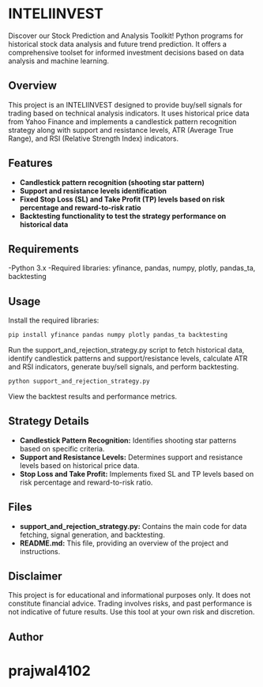 # INTELIINVEST
Discover our Stock Prediction and Analysis Toolkit! Python programs for historical stock data analysis and future trend prediction. It offers a comprehensive toolset for informed investment decisions based on data analysis and machine learning.

## Overview
This project is an INTELIINVEST designed to provide buy/sell signals for trading based on technical analysis indicators. It uses historical price data from Yahoo Finance and implements a candlestick pattern recognition strategy along with support and resistance levels, ATR (Average True Range), and RSI (Relative Strength Index) indicators.

## Features
- **Candlestick pattern recognition (shooting star pattern)**
- **Support and resistance levels identification**
- **Fixed Stop Loss (SL) and Take Profit (TP) levels based on risk percentage and reward-to-risk ratio**
- **Backtesting functionality to test the strategy performance on historical data**

## Requirements
-Python 3.x
-Required libraries: yfinance, pandas, numpy, plotly, pandas_ta, backtesting

## Usage

Install the required libraries:
```bash
pip install yfinance pandas numpy plotly pandas_ta backtesting
```

Run the support_and_rejection_strategy.py script to fetch historical data, identify candlestick patterns and support/resistance levels, calculate ATR and RSI indicators, generate buy/sell signals, and perform backtesting.
```bash
python support_and_rejection_strategy.py
```

View the backtest results and performance metrics.


## Strategy Details
- **Candlestick Pattern Recognition:** Identifies shooting star patterns based on specific criteria.
- **Support and Resistance Levels:** Determines support and resistance levels based on historical price data.
- **Stop Loss and Take Profit:** Implements fixed SL and TP levels based on risk percentage and reward-to-risk ratio.

## Files
- **support_and_rejection_strategy.py:** Contains the main code for data fetching, signal generation, and backtesting.
- **README.md:** This file, providing an overview of the project and instructions.

## Disclaimer
This project is for educational and informational purposes only. It does not constitute financial advice. Trading involves risks, and past performance is not indicative of future results. Use this tool at your own risk and discretion.

## Author
# prajwal4102

